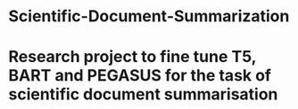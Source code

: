 # Scientific-Document-Summarization
# Research project to fine tune T5, BART and PEGASUS for the task of scientific document summarisation
